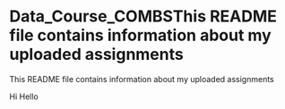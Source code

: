 # Data_Course_COMBSThis README file contains information about my uploaded assignments
This README file contains information about my uploaded assignments

Hi
Hello